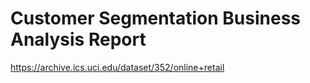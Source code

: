 # Customer Segmentation Business Analysis Report
https://archive.ics.uci.edu/dataset/352/online+retail
